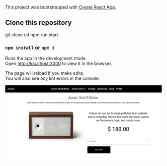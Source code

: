 This project was bootstrapped with [Create React App](https://github.com/facebook/create-react-app).

## Clone this repository

git clone <this-repo-clone-link> <give-it-a-name>
cd <give-it-a-name>
npm run start

### `npm install` or `npm i`

Runs the app in the development mode.<br />
Open [http://localhost:3000](http://localhost:3000) to view it in the browser.

The page will reload if you make edits.<br />
You will also see any lint errors in the console.

![](src/awair.png)
